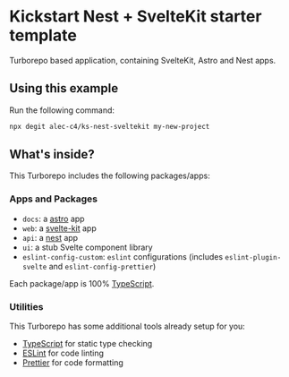 # Kickstart Nest + SvelteKit starter template

Turborepo based application, containing SvelteKit, Astro and Nest apps. 

## Using this example

Run the following command:

```sh
npx degit alec-c4/ks-nest-sveltekit my-new-project
```

## What's inside?

This Turborepo includes the following packages/apps:

### Apps and Packages

- `docs`: a [astro](https://astro.build/) app
- `web`: a [svelte-kit](https://kit.svelte.dev/) app
- `api`: a [nest](https://nestjs.com/) app
- `ui`: a stub Svelte component library
- `eslint-config-custom`: `eslint` configurations (includes `eslint-plugin-svelte` and `eslint-config-prettier`)

Each package/app is 100% [TypeScript](https://www.typescriptlang.org/).

### Utilities

This Turborepo has some additional tools already setup for you:

- [TypeScript](https://www.typescriptlang.org/) for static type checking
- [ESLint](https://eslint.org/) for code linting
- [Prettier](https://prettier.io) for code formatting
